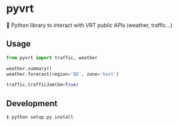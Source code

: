 # pyvrt

🐍 Python library to interact with VRT public APIs (weather, traffic…)

## Usage

```python
from pyvrt import traffic, weather

weather.summary()
weather.forecast(region='BE', zone='kust')

traffic.trafficJam(km=True)
```

## Development

```shell
$ python setup.py install
```
